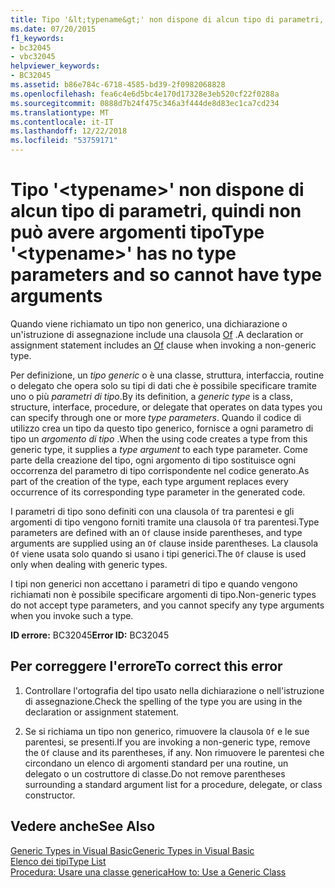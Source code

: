 ```yaml
---
title: Tipo '&lt;typename&gt;' non dispone di alcun tipo di parametri, quindi non può avere argomenti tipo
ms.date: 07/20/2015
f1_keywords:
- bc32045
- vbc32045
helpviewer_keywords:
- BC32045
ms.assetid: b86e784c-6718-4585-bd39-2f0982068828
ms.openlocfilehash: fea6c4e6d5bc4e170d17328e3eb520cf22f0288a
ms.sourcegitcommit: 0888d7b24f475c346a3f444de8d83ec1ca7cd234
ms.translationtype: MT
ms.contentlocale: it-IT
ms.lasthandoff: 12/22/2018
ms.locfileid: "53759171"
---
```

# <a name="type-lttypenamegt-has-no-type-parameters-and-so-cannot-have-type-arguments"></a><span data-ttu-id="3efa6-102">Tipo '&lt;typename&gt;' non dispone di alcun tipo di parametri, quindi non può avere argomenti tipo</span><span class="sxs-lookup"><span data-stu-id="3efa6-102">Type '&lt;typename&gt;' has no type parameters and so cannot have type arguments</span></span>
<span data-ttu-id="3efa6-103">Quando viene richiamato un tipo non generico, una dichiarazione o un'istruzione di assegnazione include una clausola [Of](../../visual-basic/language-reference/statements/of-clause.md) .</span><span class="sxs-lookup"><span data-stu-id="3efa6-103">A declaration or assignment statement includes an [Of](../../visual-basic/language-reference/statements/of-clause.md) clause when invoking a non-generic type.</span></span>  
  
 <span data-ttu-id="3efa6-104">Per definizione, un *tipo generic* o è una classe, struttura, interfaccia, routine o delegato che opera solo su tipi di dati che è possibile specificare tramite uno o più *parametri di tipo*.</span><span class="sxs-lookup"><span data-stu-id="3efa6-104">By its definition, a *generic type* is a class, structure, interface, procedure, or delegate that operates on data types you can specify through one or more *type parameters*.</span></span> <span data-ttu-id="3efa6-105">Quando il codice di utilizzo crea un tipo da questo tipo generico, fornisce a ogni parametro di tipo un *argomento di tipo* .</span><span class="sxs-lookup"><span data-stu-id="3efa6-105">When the using code creates a type from this generic type, it supplies a *type argument* to each type parameter.</span></span> <span data-ttu-id="3efa6-106">Come parte della creazione del tipo, ogni argomento di tipo sostituisce ogni occorrenza del parametro di tipo corrispondente nel codice generato.</span><span class="sxs-lookup"><span data-stu-id="3efa6-106">As part of the creation of the type, each type argument replaces every occurrence of its corresponding type parameter in the generated code.</span></span>  
  
 <span data-ttu-id="3efa6-107">I parametri di tipo sono definiti con una clausola `Of` tra parentesi e gli argomenti di tipo vengono forniti tramite una clausola `Of` tra parentesi.</span><span class="sxs-lookup"><span data-stu-id="3efa6-107">Type parameters are defined with an `Of` clause inside parentheses, and type arguments are supplied using an `Of` clause inside parentheses.</span></span> <span data-ttu-id="3efa6-108">La clausola `Of` viene usata solo quando si usano i tipi generici.</span><span class="sxs-lookup"><span data-stu-id="3efa6-108">The `Of` clause is used only when dealing with generic types.</span></span>  
  
 <span data-ttu-id="3efa6-109">I tipi non generici non accettano i parametri di tipo e quando vengono richiamati non è possibile specificare argomenti di tipo.</span><span class="sxs-lookup"><span data-stu-id="3efa6-109">Non-generic types do not accept type parameters, and you cannot specify any type arguments when you invoke such a type.</span></span>  
  
 <span data-ttu-id="3efa6-110">**ID errore:** BC32045</span><span class="sxs-lookup"><span data-stu-id="3efa6-110">**Error ID:** BC32045</span></span>  
  
## <a name="to-correct-this-error"></a><span data-ttu-id="3efa6-111">Per correggere l'errore</span><span class="sxs-lookup"><span data-stu-id="3efa6-111">To correct this error</span></span>  
  
1.  <span data-ttu-id="3efa6-112">Controllare l'ortografia del tipo usato nella dichiarazione o nell'istruzione di assegnazione.</span><span class="sxs-lookup"><span data-stu-id="3efa6-112">Check the spelling of the type you are using in the declaration or assignment statement.</span></span>  
  
2.  <span data-ttu-id="3efa6-113">Se si richiama un tipo non generico, rimuovere la clausola `Of` e le sue parentesi, se presenti.</span><span class="sxs-lookup"><span data-stu-id="3efa6-113">If you are invoking a non-generic type, remove the `Of` clause and its parentheses, if any.</span></span> <span data-ttu-id="3efa6-114">Non rimuovere le parentesi che circondano un elenco di argomenti standard per una routine, un delegato o un costruttore di classe.</span><span class="sxs-lookup"><span data-stu-id="3efa6-114">Do not remove parentheses surrounding a standard argument list for a procedure, delegate, or class constructor.</span></span>  
  
## <a name="see-also"></a><span data-ttu-id="3efa6-115">Vedere anche</span><span class="sxs-lookup"><span data-stu-id="3efa6-115">See Also</span></span>  
 [<span data-ttu-id="3efa6-116">Generic Types in Visual Basic</span><span class="sxs-lookup"><span data-stu-id="3efa6-116">Generic Types in Visual Basic</span></span>](../../visual-basic/programming-guide/language-features/data-types/generic-types.md)  
 [<span data-ttu-id="3efa6-117">Elenco dei tipi</span><span class="sxs-lookup"><span data-stu-id="3efa6-117">Type List</span></span>](../../visual-basic/language-reference/statements/type-list.md)  
 [<span data-ttu-id="3efa6-118">Procedura: Usare una classe generica</span><span class="sxs-lookup"><span data-stu-id="3efa6-118">How to: Use a Generic Class</span></span>](../../visual-basic/programming-guide/language-features/data-types/how-to-use-a-generic-class.md)
